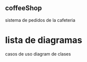 ## coffeeShop
sistema de pedidos de la cafeteria

# lista de diagramas
casos de uso
diagram de clases